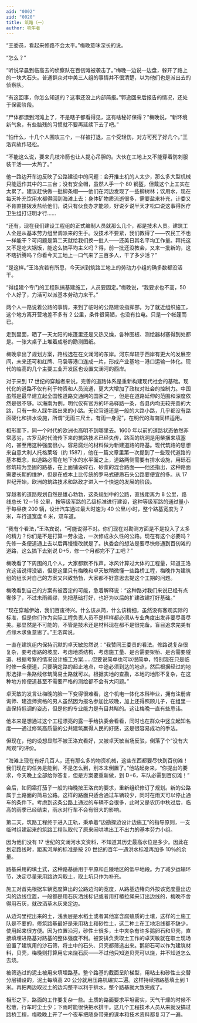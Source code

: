 ```yaml
---
aid: "0002"
zid: "0020"
title: 筑路（一）
author: 吹牛者
---
```


“王委员，看起来修路不会太平。”梅晚意味深长的说。

“怎么？”

“听说早晨到临高去的侦察队在百仞滩被袭击了。”梅晚一边说一边盘，躲开了路上的一块大石头。普通群众对中美三人组的事情并不很清楚，以为他们也是派出去的侦察队。

“有这回事，你怎么知道的？这事还没上内部简报。”郭逸回来后报告的情况，还处于保密阶段。

“尸体都漂到河滩上了，不是瞎子都看得见，这有啥秘好保得？”梅晚说，“新环境新气象，有些脑残的习惯就不要再延续下去了吧。”

“怕什么，十几个人围攻三个，一样被打退，三个受轻伤，对方可死了好几个。”王洛宾故作轻松。

“不能这么说，要来几枝冷箭也让人提心吊胆的。大伙在工地上又不能穿着防刺服装干活——太热了。”

他一路边开车边反映了公路建设中的问题：会开推土机的人太少，那么多大型机械只能运作其中的二三台；没有安全帽，虽然人手一个 80 钢盔，但戴这个上工实在太累了。建议赶快做一批柳条帽——他们在河边发现了一些柳树林；饮用水，现在每天补充饮用水都得回到海滩上去；身体矿物质流逝很多，需要盐来补充，计委又不肯直接拨发盐给他们，说只有伙食办才能领，好说歹说半天才松口说这事得医疗卫生组打证明才行……

“还有，现在我们建设工程组的正式编制人员就那么几个，都是技术人员。建筑工人全是从基本劳力组里调派来的生手。没技术不要紧，我们教得了——农民工不也一样能干？可问题是第二天就给我们换一批人——还美日其名平均工作量。拜托这又不是吃大锅饭，能这么搞平均主义吗？得，前一批还没教会，又来一批新的，这不瞎折腾吗？你看今天工地上一口气来了三百多人，干了多少活？”

“是这样。”王洛宾若有所思，今天派到筑路工地上的劳动力小组的确多数都没活干。

“得组建个专门的工程队搞基建施工，人员要固定。”梅晚说，“我要求也不高，50 个人好了，力活可以派基本劳动力来干。”

两个人一路说着公路的事情，来到了临时的公路建设指挥部，为了就近组织施工，这个地方离开营地差不多有 2 公里，条件很简陋，也没有拉电。只是一个帐篷而已。

走到里面，晒了一天太阳的帐篷里还是又热又燥，各种图板、测绘器材塞得到处都是。一张大桌子上堆着成卷的勘测图纸。

梅晚拿出了规划方案，路线选在在文澜河的东岸。河东岸较于西岸有更大的发展空间，未来还可和红牌、马袅等港口连成一片，形成产业基地－港口运输一体化。现代的临高的几个主要工业开发区也设置文澜河的西岸。

对于来到 17 世纪的穿越者来说，完善的道路体系是重新构建现代社会的基础。现代化的道路不仅有利于物资和人员流通，更大大增加了政权对社会的控制力。中国虽然是最早建立起全国性道路交通网的国家之一，但是在道路延伸的范围和深度依然是很不够。以海南为例，明代仅有官方的环岛驿路一条，各县内均无较完善的大路，只有一些人踩牛踏出来的小路。无论官道还是一般的大路小路，几乎都没有路面硬化和排水设施，所谓“无雨三尺土，有雨一身泥”，在明代的海南同样适用。

相形而下，同一个时代的欧洲也高明不到哪里去。1600 年以前的道路状态依然非常恶劣，古罗马时代流传下来的筑路技术已经失传，路面的坑洞是用柴捆来填塞的，甚至用这种强度很小，容易腐烂的材料做为新建道路的路基。现代筑路的思想来自意大利人托格莱塔（约 1587），他在一篇文章里第一次提到了一些现代道路的基本概念，如道路必需在地下水的水平面之上，道路两侧需要有排水设施，用砾石修筑较为坚固的路基，在上面铺设碎石、砂浆的混合路面——他还指出，这种路面需要长期的维护，但是在成本上比传统的罗马式硬质石头公路要便宜的多。从 17 世纪开始，欧洲的筑路技术和路政才进入一个快速的发展的阶段。

穿越者的道路规划自然是雄心勃勃，这条规划中的公路，直线距离为 8 公里，路线总长 12－16 公里，按等级军路的乙级标准进行建设，这种等级军路的通过量小于每昼夜 200 辆，设计汽车通过最大时速为 40 公里/小时，整个路基宽度为 7 米，车行道宽度 6 米，双车道。

“我有个看法，”王洛宾说，“可能说得不对。你们现在对勘测方面是不是投入了太多的精力？你们是不是打算一劳永逸，一次修成永久性的公路。现在有这个必要吗？先修一条便道通上去以后再慢慢改就是了。执委会的想法是要尽快修通到百仞滩的道路，这么搞下去别说 D+5，修一个月都完不了工吧？”

梅晚看了下周围的几个人，大家都默不作声。冰风计算过大体的工程量，知道王洛宾这话说得没错，但是这里只有梅晚和卓天敏稍微懂一些路桥工程，梅晚作为建筑组的组长对自己的方案又兴致勃勃，大家都不好意思去提这个工期的问题。

梅晚看到自己的方案有被否定的可能，急着解释说：“这种路对我们来说已经有点奢侈了，不过未雨绸缪，先把基础打好，也好为以后的扩建改建打好基础。”

“现在穿越伊始，我们百废待兴。什么该从简，什么该精细，虽然没有客观实际的标准，但是你们作为实际工程负责人员不是样样都必须从专业角度出发非要尽善尽美。那显然是不可能的，不管是技术还是材料现在都不是很完备。盲目追求完美有点缘木求鱼意思了。”王洛宾说。

一直在建筑组内保持沉默的卓天敏忽然说：“我赞同王委员的看法。修路说复杂很复杂，要考虑路的坡度、考虑地质结构、考虑施工量、是否需要架桥、是否需要隧道、根据考察的情况设计施工方案……但要说简单也可以很简单，特别现在只是临时修一条便道，只要确定路的起止地点，中途必须到达的地点，然后根据经过的地形选择一条路线修筑简易土路就可以。根据实地的查勘，本地的地形不复杂，在这种地方修便道甚至不需要严格的测绘都不会有大问题。”

卓天敏的发言让梅晚的脸一下变得很难看，这个机电一体化本科毕业，拥有注册咨询师、建造师资格的男人虽然因为报名参加比较晚，加上还得照顾儿子，在组里一直保持低调的姿态，但是他的专业能力是有目共睹的。这让梅晚一直有些忌讳。

他本来是想通过这个工程漂亮的露一手给执委会看看，同时也在群众中竖立起知名度——通过修筑高质量的公共建筑赢得人民的好感，这是很容易成功的手法。

但现在，他的设想显然不被王洛宾看好，又被卓天敏当场反驳，倒落了个“没有大局观”的评价。

“海滩上现在有好几百人，还有那么多的物资机械，这些东西都要尽快到百仞滩！我们现在的任务是能到，不是怎么到，别本末倒置了。”他站起身来，“你提出的要求，今天晚上全部给你答复，但是方案要重新做，到 D+6，车队必需到百仞滩！”

会后，如同霜打茄子一般的梅晚按王洛宾的要求，重新组织修订了规划。新的公路属于土路面的简易公路。这样的路面只适合通过车辆较少，同时在雨天可以停止通车的条件下。考虑到这条公路上通过的车辆不会很多，此时又是农历中秋过后，临高的雨季已经结束，雨水对行车不会有很大的影响。

第二天，筑路工程终于进入正轨，秉承着“边勘探边设计边施工”的指导原则，一支临时组建起来的筑路工程队取代了原来闹哄哄出工不出力的基本劳力小组。

因为他们没有 17 世纪的文澜河水文资料，不知道其历史最高水位是多少。因此在划定路线时，距离河岸的标准是按 20 世纪的百年一遇洪水标准再加多 10％的余量。

路基采用的填土式，这种路基适用于平原和丘陵地区的低平地段。为了减少运输环节，决定尽量采用路边沟取土，取土坑只作为补充。

施工对首先根据车辆宽度算出的公路边沟的宽度，从路基边椿向外按该宽度量出边沟的边线位置，一般都是用石灰洒线标记或者用打椿拉绳来订出边线的，梅晚不舍得用石灰，就改洒草木灰来定边。

从边沟里挖出来的土，浅表层是水稻土或者其他富含腐殖质的土壤，这样的土施工队是不要的，修筑路基最好是采用粘土和砂性土，这二种土在工地沿线都不缺少，使用起来很方便。因为位置沿河，砂性土很多，土中夹杂有许多鹅卵石和贝壳，直接填埋进路基对路基的整体强度不利。被安排负责取土工作的卓天敏就在取土现场设置了建筑用的沙石筛，将土中的石头、贝壳都筛选出来。鹅卵石可以作为建筑材料，贝壳，梅晚则打算用它来烧石灰——不过他只知道贝壳可以烧，并不知道怎么去烧。

被筛选过的泥土被用来填埋路基。整个路基的截面呈阶梯型，用粘土和砂性土交替分层铺设的，泥土每填高 20 公分就用压路机碾实二遍。这样持续把路基填土到 1 米。再把两边取过土的边沟整平以利于排水，整个路基就大致完成了。

相形之下，路面的工作要复杂一些。土质的路面要求平坦密实，天气干燥的时候不松散，行车时尘土少；下雨时能很快把水排干。这几个工程技术人员从来就没搞过路桥工程，梅晚晚上开了一个夜车把随身带来的课本和技术资料都复习了一遍。
